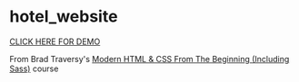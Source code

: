 # hotel_website

[CLICK HERE FOR DEMO](https://julienorcross.github.io/hotel_website/)

From Brad Traversy's [Modern HTML & CSS From The Beginning (Including Sass)](https://www.udemy.com/course/modern-html-css-from-the-beginning/) course
